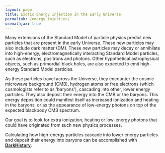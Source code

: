 ```yaml
---
layout: page
title: Exotic Energy Injection in the Early Universe
permalink: /energy_injection/
usemathjax: true
---
```


Many extensions of the Standard Model of particle physics predict new particles that are present in the early Universe. These new particles may also include dark matter (DM). These new particles may decay or annihilate into high-energy, electromagnetically interacting Standard Model particles, such as electrons, positrons and photons. Other hypothetical astrophysical objects, such as primordial black holes, are also expected to emit high-energy Standard Model particles. 

As these particles travel across the Universe, they encounter the cosmic microwave background (CMB), hydrogen atoms or free electrons (which cosmologists refer to as 'baryons'), cascading into other, lower energy particles. They also deposit their energy into the CMB or the baryons. This energy deposition could manifest itself as increased ionization and heating in the baryons, or as the appearance of low-energy photons on top of the expected blackbody CMB spectrum. 

Our goal is to look for extra ionization, heating or low-energy photons that could have originated from 
such new physics processes.

Calculating how high-energy particles cascade into lower energy particles and deposit their energy into baryons can be accomplished with [**DarkHistory**](https://github.com/hongwanliu/DarkHistory). 


